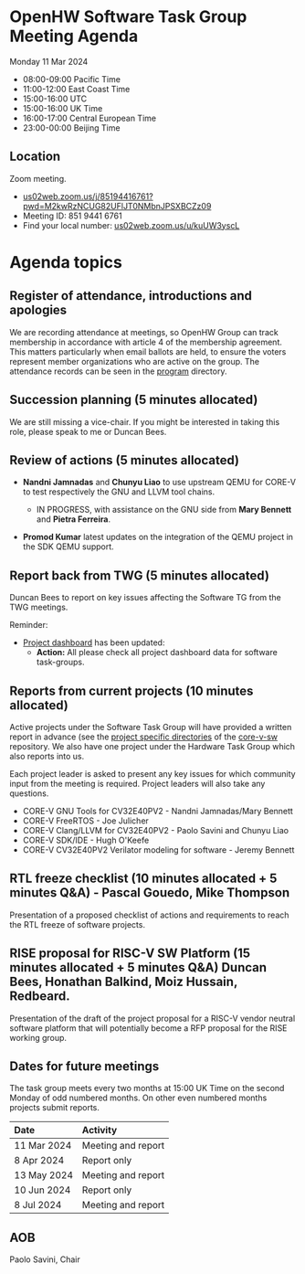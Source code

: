 # OpenHW Software Task Group Meeting Agenda

Monday 11 Mar 2024

- 08:00-09:00 Pacific Time
- 11:00-12:00 East Coast Time
- 15:00-16:00 UTC
- 15:00-16:00 UK Time
- 16:00-17:00 Central European Time
- 23:00-00:00 Beijing Time

## Location

Zoom meeting.

- [us02web.zoom.us/j/85194416761?pwd=M2kwRzNCUG82UFlJT0NMbnJPSXBCZz09](https://us02web.zoom.us/j/85194416761?pwd=M2kwRzNCUG82UFlJT0NMbnJPSXBCZz09)
- Meeting ID: 851 9441 6761
- Find your local number: [us02web.zoom.us/u/kuUW3yscL](https://us02web.zoom.us/u/kuUW3yscL)

# Agenda topics

## Register of attendance, introductions and apologies

We are recording attendance at meetings, so OpenHW Group can track membership in accordance with article 4 of the membership agreement. This matters particularly when email ballots are held, to ensure the voters represent member organizations who are active on the group. The attendance records can be seen in the [program](https://github.com/openhwgroup/programs) directory.

## Succession planning (5 minutes allocated)

We are still missing a vice-chair. If you might be interested in taking this role, please speak to me or Duncan Bees.

## Review of actions (5 minutes allocated)

- **Nandni Jamnadas** and **Chunyu Liao** to use upstream QEMU for CORE-V to test respectively the GNU and LLVM tool chains.
  - IN PROGRESS, with assistance on the GNU side from **Mary Bennett** and  **Pietra Ferreira**.

- **Promod Kumar** latest updates on the integration of the QEMU project in the SDK QEMU support.

## Report back from TWG (5 minutes allocated)

Duncan Bees to report on key issues affecting the Software TG from the TWG meetings.

Reminder:
- [Project dashboard](https://github.com/openhwgroup/programs/blob/master/dashboard/Dashboard_SpreadSheetFriendly.md) has been updated:
  - **Action:** All please check all project dashboard data for software task-groups.

## Reports from current projects (10 minutes allocated)

Active projects under the Software Task Group will have provided a written report in advance (see the [project specific directories](https://github.com/openhwgroup/core-v-sw/blob/master/projects) of the [core-v-sw](https://github.com/openhwgroup/core-v-sw) repository. We also have one project under the Hardware Task Group which also reports into us.

Each project leader is asked to present any key issues for which community input from the meeting is required.  Project leaders will also take any questions.

- CORE-V GNU Tools for CV32E40PV2 - Nandni Jamnadas/Mary Bennett
- CORE-V FreeRTOS - Joe Julicher
- CORE-V Clang/LLVM for CV32E40PV2 - Paolo Savini and Chunyu Liao
- CORE-V SDK/IDE - Hugh O'Keefe
- CORE-V CV32E40PV2 Verilator modeling for software - Jeremy Bennett

## RTL freeze checklist (10 minutes allocated + 5 minutes Q&A) - **Pascal Gouedo**, **Mike Thompson**

Presentation of a proposed checklist of actions and requirements to reach the RTL freeze of software projects.

## RISE proposal for RISC-V SW Platform (15 minutes allocated + 5 minutes Q&A) **Duncan Bees**, **Honathan Balkind**, **Moiz Hussain**, **Redbeard**.

Presentation of the draft of the project proposal for a RISC-V vendor neutral software platform that will potentially become a RFP proposal for the RISE working group.

## Dates for future meetings

The task group meets every two months at 15:00 UK Time on the second Monday of odd numbered months.  On other even numbered months projects submit reports.

| Date        | Activity                              |
| :---------- | :------------------------------------ |
| 11 Mar 2024 | Meeting and report                    |
|  8 Apr 2024 | Report only                           |
| 13 May 2024 | Meeting and report                    |
| 10 Jun 2024 | Report only                           |
|  8 Jul 2024 | Meeting and report                    |

## AOB


Paolo Savini, Chair

